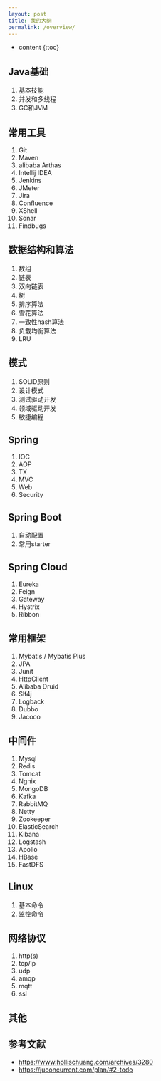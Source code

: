 ```yaml
---
layout: post
title: 我的大纲
permalink: /overview/
---
```


* content
{:toc}


## Java基础

1. 基本技能
2. 并发和多线程
3. GC和JVM

## 常用工具

1. Git
2. Maven
3. alibaba Arthas
4. Intellij IDEA
5. Jenkins
6. JMeter
7. Jira
8. Confluence
9. XShell
10. Sonar
11. Findbugs

## 数据结构和算法

1. 数组
2. 链表
3. 双向链表
4. 树
5. 排序算法
6. 雪花算法
7. 一致性hash算法
8. 负载均衡算法
9. LRU

## 模式

1. SOLID原则
2. 设计模式
3. 测试驱动开发
4. 领域驱动开发
5. 敏捷编程

## Spring

1. IOC
2. AOP
3. TX
4. MVC
5. Web
6. Security

## Spring Boot

1. 自动配置
2. 常用starter

## Spring Cloud

1. Eureka
2. Feign
3. Gateway
4. Hystrix
5. Ribbon

## 常用框架

1. Mybatis / Mybatis Plus
2. JPA
3. Junit
4. HttpClient
5. Alibaba Druid
6. Slf4j
7. Logback
8. Dubbo
9. Jacoco

## 中间件

1. Mysql
2. Redis
3. Tomcat
4. Ngnix
5. MongoDB
6. Kafka
7. RabbitMQ
8. Netty
9. Zookeeper
10. ElasticSearch
11. Kibana
12. Logstash
13. Apollo
14. HBase
15. FastDFS

## Linux

1. 基本命令
2. 监控命令

## 网络协议

1. http(s)
2. tcp/ip
3. udp
4. amqp
5. mqtt
6. ssl

## 其他


## 参考文献

+ https://www.hollischuang.com/archives/3280
+ https://juconcurrent.com/plan/#2-todo
